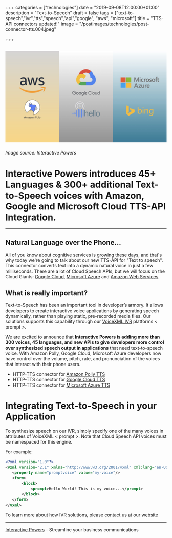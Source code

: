 +++
categories = ["technologies"]
date = "2019-09-08T12:00:00+01:00"
description = "Text-to-Speech"
draft = false
tags = ["text-to-speech","ivr","tts","speech","api","google", "aws", "microsoft"]
title = "TTS-API connectors updated!"
image = "/postimages/technologies/post-connector-tts.004.jpeg"

+++

![Amazon TTS](/postimages/technologies/post-connector-tts.004.jpeg)
---------
###### Image source: Interactive Powers

#	Interactive Powers introduces 45+ Languages & 300+ additional Text-to-Speech voices with Amazon, Google and Microsoft Cloud TTS-API Integration.
---

##  Natural Language over the Phone...

All of you know about cognitive services is growing these days, and that's why today we're going to talk about our new TTS-API  for "Text to speech". This connector converts text into a dynamic natural voice in just a few milliseconds. There are a lot of Cloud Speech APIs, but we will focus on the Cloud Giants: [Google Cloud](https://cloud.google.com/), [Microsoft Azure](https://azure.microsoft.com/) and [Amazon Web Services](https://aws.amazon.com/).

##  What is really important?

Text-to-Speech has been an important tool in developer’s armory. It allows developers to create interactive voice applications by generating speech dynamically, rather than playing static, pre-recorded media files. Our solutions supports this capability through our [VoiceXML IVR](https://www.ivrpowers.com/voicexml/) platforms  < prompt >.

We are excited to announce that **Interactive Powers is adding more than 300 voices, 45 languages, and new APIs to give developers more control over synthesized speech output in applications** that need text-to-speech voice. With Amazon Polly, Google Cloud, Microsoft Azure developers now have control over the volume, pitch, rate, and pronunciation of the voices that interact with their phone users.

* HTTP-TTS connector for [Amazon Polly TTS](http://blog.ivrpowers.com/post/technologies/amazon-tts-connector/)
* HTTP-TTS connector for [Google Cloud TTS](http://blog.ivrpowers.com/post/technologies/google-tts-connector/)
* HTTP-TTS connector for [Microsoft Azure TTS](http://blog.ivrpowers.com/post/technologies/microsoft-tts-connector/)

# Integrating Text-to-Speech in your Application

To synthesize  speech on our IVR, simply specify one of the many voices in attributes of VoiceXML < prompt >. Note that Cloud Speech API voices must be namespaced for this engine.

For example:

~~~xml
<?xml version="1.0"?>
<vxml version="2.1" xmlns="http://www.w3.org/2001/vxml" xml:lang="en-US">
   <property name="promptvoice" value="my-voice"/>
   <form>
       <block>
           <prompt>Hello World! This is my voice...</prompt>
       </block>
   </form>
</vxml>
~~~

To learn more about how IVR solutions, please contact us at our [website](https://www.ivrpowers.com/)

---
[Interactive Powers](http://www.ivrpowers.com/) - Streamline your business communications


